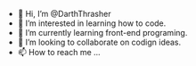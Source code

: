 - 👋 Hi, I’m @DarthThrasher
- 👀 I’m interested in learning how to code.
- 🌱 I’m currently learning front-end programing.
- 💞️ I’m looking to collaborate on codign ideas.
- 📫 How to reach me ...

<!---
DarthThrasher/DarthThrasher is a ✨ special ✨ repository because its `README.md` (this file) appears on your GitHub profile.
You can click the Preview link to take a look at your changes.
--->
